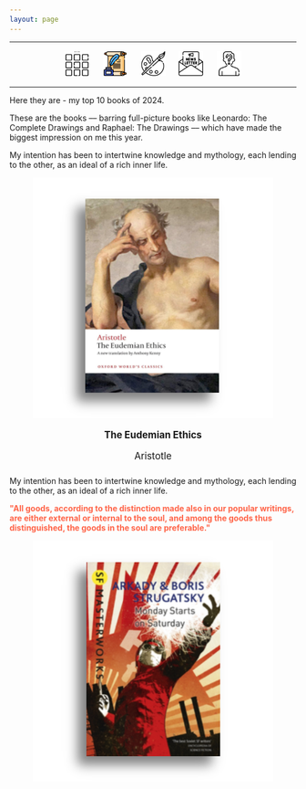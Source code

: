 ```yaml
---
layout: page
---
```

<center>
<hr width="100%" size="3">
<div class="container">
        <a href="https://ellisjalia.com"><img src="/assets/icons/menu-bw.png" style="width:43px;height:43px;justify-content:center;display:inline-block;border:1px;margin: 0px 8px;padding:2px;"/></a>
        <a href="https://ellisjalia.com/essays"><img src="/assets/icons/quill.png" style="width:43px;height:43px;justify-content:center;display:inline-block;border:1px;margin: 0px 8px;padding:2px;"/></a>
        <a href="https://ellisjalia.com/art"><img src="/assets/icons/paint-palette-bw.png" style="width:43px;height:43px;justify-content:center;display:inline-block;border:1px;margin: 0px 8px;padding:2px;"/></a>
        <a href="https://ellisjalia.com/newsletter"><img src="/assets/icons/newsletter-bw.png" style="width:443px2px;height:43px;justify-content:center;display:inline-block;border:1px;margin: 0px 8px;padding:2px;"/></a>
        <a href="https://ellisjalia.com/about"><img src="/assets/icons/unknown-bw.png" style="width:43px;height:43px;justify-content:center;display:inline-block;border:1px;margin: 0px 8px;padding:2px;"/></a>
 </div>
  <hr width="100%" size="3">
  </center>

<p style="font-size:1em;">Here they are - my top 10 books of 2024.</p>

<p style="font-size:1em;">These are the books –– barring full-picture books like Leonardo: The Complete Drawings and Raphael: The Drawings –– which have made the biggest impression on me this year.</p>

<p style="font-size:1em;">My intention has been to intertwine knowledge and mythology, each lending to the other, as an ideal of a rich inner life.</p>

<center><img src="/assets/images/aristotle-2024.png"></center>

<center><p style="font-size:1.2em; margin-bottom: 0em;"><b>The Eudemian Ethics</b>
<p style="font-size:1.2em; margin-bottom: 1.5em;">Aristotle</p></center>

<p style="font-size:1em;">My intention has been to intertwine knowledge and mythology, each lending to the other, as an ideal of a rich inner life.</p>

<p style="font-size:1em; color: tomato"><b>"All goods, according to the distinction made also in our popular writings, are either external or internal to the soul, and among the goods thus distinguished, the goods in the soul are preferable."</b></p>


<center><img src="/assets/images/strugatsky-2024.png"></center>